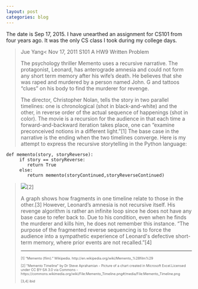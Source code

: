 ```yaml
---
layout: post
categories: blog
---
```


The date is Sep 17, 2015. I have unearthed an assignment for CS101 from four years ago. It was the only CS class I took during my college days.

> Jue Yang<
> Nov 17, 2011
> S101 A
> HW9 Written Problem
>
> The psychology thriller Memento uses a recursive narrative. The protagonist, Leonard, has anterograde amnesia and could not form any short term memory after his wife’s death. He believes that she was raped and murdered by a person named John. G and tattoos “clues” on his body to find the murderer for revenge.
>
> The director, Christopher Nolan, tells the story in two parallel timelines: one is chronological (shot in black-and-white) and the other, in reverse order of the actual sequence of happenings (shot in color). The movie is a recursion for the audience in that each time a forward-and-backward iteration takes place, one can “examine preconceived notions in a different light.”[1] The base case in the narrative is the ending when the two timelines converge. Here is my attempt to express the recursive storytelling in the Python language:
>
>
    def memento(story, storyReverse):
	 	 if story == storyReverse:
	 		return True
	 	 else:
	 		return memento(storyContinued,storyReverseContinued)
>
> ![](https://upload.wikimedia.org/wikipedia/commons/b/b3/Memento_Timeline.png)[2]
>
> A graph shows how fragments in one timeline relate to those in the other.[3] However, Leonard’s amnesia is not recursive itself. His revenge algorithm is rather an infinite loop since he does not have any base case to refer back to. Due to his condition, even when he finds the murderer and kills him, he does not remember this instance. “The purpose of the fragmented reverse sequencing is to force the audience into a sympathetic experience of Leonard's defective short-term memory, where prior events are not recalled.”[4]
>
> ----------------
> <div style='font-size:0.65em;'><p>[1] “Memento (flim).” Wikipedia. http://en.wikipedia.org/wiki/Memento_%28film%29</p><p>[2] "Memento Timeline" by Dr Steve Aprahamian - Picture of a chart created in Microsoft Excel.Licensed under CC BY-SA 3.0 via Commons - https://commons.wikimedia.org/wiki/File:Memento_Timeline.png#/media/File:Memento_Timeline.png</p><p>[3,4] ibid</p></div>